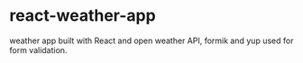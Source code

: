 # react-weather-app
 weather app built with React and open weather API, formik and yup used for form validation.
